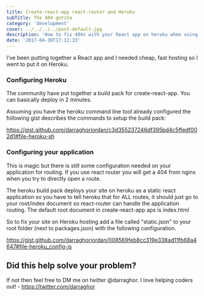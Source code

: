 ```yaml
---
title: Create-react-app react-router and Heroku
subTitle: The 404 gotcha
category: 'development'
cover: ../../../../post-default.jpg
description: 'How to fix 404s with your React app on heroku when using react-router and create-react-app'
date: '2017-04-30T17:12:33'
---
```


I've been putting together a React app and I needed cheap, fast hosting so I went to put it on Heroku.

<!-- end excerpt -->

### Configuring Heroku

The community have put together a build pack for create-react-app. You can basically deploy in 2 minutes.

Assuming you have the heroku command line tool already configured the following gist describes the commands to setup the build pack:

https://gist.github.com/darraghoriordan/c3d355237246df395bd4c5ffedf002d1#file-heroku-sh

### Configuring your application

This is magic but there is still some configuration needed on your application for routing. If you use react router you will get a 404 from nginx when you try to directly open a route.

The heroku build pack deploys your site on heroku as a static react application so you have to tell heroku that for ALL routes, it should just go to your root/index document so react-router can handle the application routing. The default root document in create-react-app aps is index.html

So to fix your site on Heroku hosting add a file called "static.json" to your root folder (next to packages.json) with the following configuration.

https://gist.github.com/darraghoriordan/008569feb8cc319e338ad11fb68a4647#file-heroku_config-js

## Did this help solve your problem?

If not then feel free to DM me on twitter @darraghor. I love helping coders out! - https://twitter.com/darraghor
